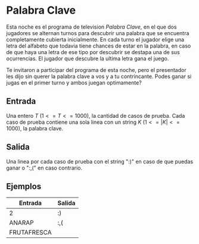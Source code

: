 # Palabra Clave
Esta noche es el programa de television _Palabra Clave_, en el que dos jugadores se alternan turnos para descubrir una palabra que se encuentra completamente cubierta inicialmente. En cada turno el jugador elige una letra del alfabeto que todavia tiene chances de estar en la palabra, en caso de que haya una letra de ese tipo por descubrir se destapa una de sus ocurrencias. El jugador que descubre la ultima letra gana el juego.

Te invitaron a participar del programa de esta noche, pero el presentador les dijo sin querer la palabra clave a vos y a tu contrincante. Podes ganar si jugas en el primer turno y ambos juegan optimamente?

## Entrada
Una entero $T$ $(1 <= T <= 1000)$, la cantidad de casos de prueba. Cada caso de prueba contiene una sola linea con un string $K$ $(1 <= |K| <= 1000)$, la palabra clave.

## Salida 
Una linea por cada caso de prueba con el string ":)" en caso de que puedas ganar o ":,(" en caso contrario.

## Ejemplos
|Entrada|Salida|
|-|-|
|2|:)|
|ANARAP|:,(|
|FRUTAFRESCA||
